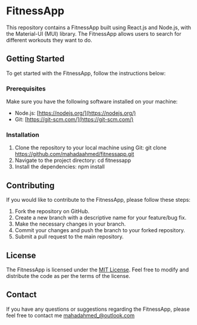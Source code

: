 # FitnessApp

This repository contains a FitnessApp built using React.js and Node.js, with the Material-UI (MUI) library. The FitnessApp allows users to search for different workouts they want to do.

## Getting Started

To get started with the FitnessApp, follow the instructions below:

### Prerequisites

Make sure you have the following software installed on your machine:

- Node.js: [https://nodejs.org/](https://nodejs.org/)
- Git: [https://git-scm.com/](https://git-scm.com/)

### Installation

1. Clone the repository to your local machine using Git: git clone https://github.com/mahadaahmed/fitnessapp.git
2. Navigate to the project directory: cd fitnessapp
3. Install the dependencies: npm install


## Contributing

If you would like to contribute to the FitnessApp, please follow these steps:

1. Fork the repository on GitHub.
2. Create a new branch with a descriptive name for your feature/bug fix.
3. Make the necessary changes in your branch.
4. Commit your changes and push the branch to your forked repository.
5. Submit a pull request to the main repository.

## License

The FitnessApp is licensed under the [MIT License](https://opensource.org/licenses/MIT). Feel free to modify and distribute the code as per the terms of the license.

## Contact

If you have any questions or suggestions regarding the FitnessApp, please feel free to contact me mahadahmed_@outlook.com 





